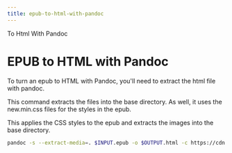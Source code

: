 ```yaml
---
title: epub-to-html-with-pandoc
---
```


To Html With Pandoc

# EPUB to HTML with Pandoc

To turn an epub to HTML with Pandoc, you\'ll need to extract the html
file with pandoc.

This command extracts the files into the base directory. As well, it
uses the new.min.css files for the styles in the epub.

This applies the CSS styles to the epub and extracts the images into the
base directory.

```sh
pandoc -s --extract-media=. $INPUT.epub -o $OUTPUT.html -c https://cdn.jsdelivr.net/npm/@exampledev/new.css@1.1.2/new.min.css
```

